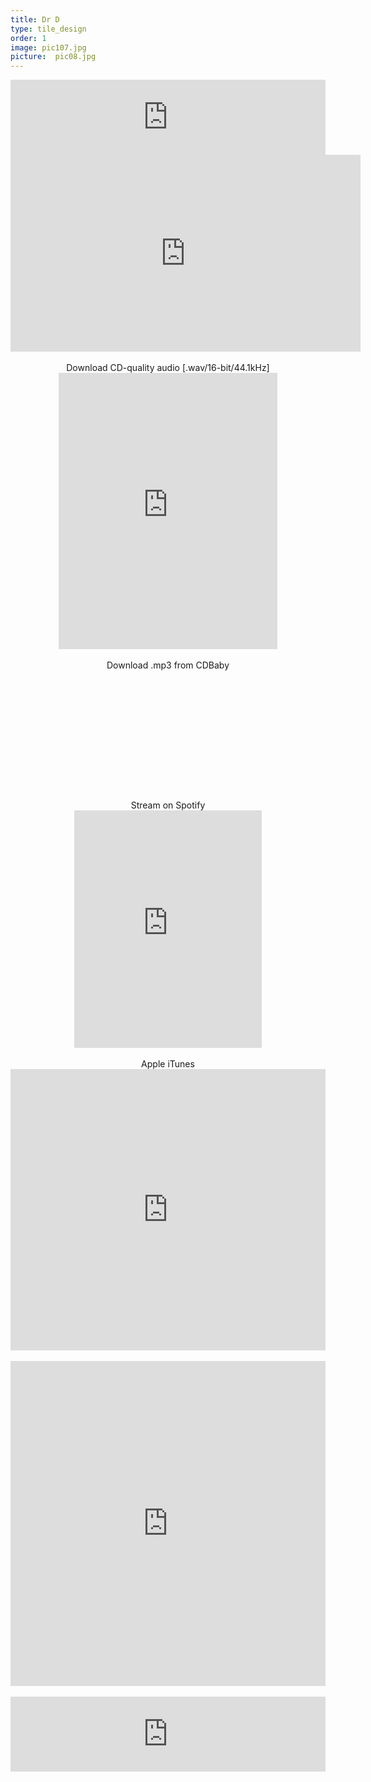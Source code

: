 ```yaml
---
title: Dr D
type: tile_design
order: 1
image: pic107.jpg
picture:  pic08.jpg
---
```

<div style="text-align: center;">
<iframe style="border: 0; width: 100%; height: 120px;" src="https://bandcamp.com/EmbeddedPlayer/track=1105794306/size=large/bgcol=ffffff/linkcol=0687f5/tracklist=false/artwork=small/transparent=true/" seamless><a href="http://daringventuresmultimedia.bandcamp.com/track/pure-blue-remaster-001">Pure Blue [Remaster 001] by Dr D</a></iframe>
<iframe width="560" height="315" src="https://www.youtube.com/embed/YWKJSiF-Luk" frameborder="0" allow="accelerometer; autoplay; encrypted-media; gyroscope; picture-in-picture" allowfullscreen></iframe>
<br>
<br>
Download CD-quality audio [.wav/16-bit/44.1kHz]
<br>
<iframe style="border: 0; width: 350px; height: 442px;" src="https://bandcamp.com/EmbeddedPlayer/track=14426223/size=large/bgcol=ffffff/linkcol=0687f5/tracklist=false/transparent=true/" seamless><a href="http://daringventuresmultimedia.bandcamp.com/track/pure-blue">Pure Blue by Dr D</a></iframe>
<br>
<br>
Download .mp3 from CDBaby
<br>
<a href="http://store.cdbaby.com/cd/darrellvernum" target="cdbaby" style="display:inline-block;background:url(http://CDBaby.name/l/d/ldalb01691685.jpg) 10px 10px no-repeat, url(https://content.cdbaby.com/img/links/link-artwork-cart.png) no-repeat;background-size:167px, 233px;width:225px; height:190px;" title="Darrell Vernum: Pure Blue" alt="Darrell Vernum: Pure Blue" ></a>
<br>
<br>
Stream on Spotify
<br>
<iframe src="https://open.spotify.com/embed/album/06WcK4zyzYk0n3Eio242BJ" width="300" height="380" frameborder="0" allowtransparency="true" allow="encrypted-media"></iframe>
<br>
<br>
Apple iTunes
<br>
<iframe allow="autoplay *; encrypted-media *;" frameborder="0" height="450" style="width:100%;max-width:660px;overflow:hidden;background:transparent;" sandbox="allow-forms allow-popups allow-same-origin allow-scripts allow-storage-access-by-user-activation allow-top-navigation-by-user-activation" src="https://embed.music.apple.com/us/album/pure-blue-single/1469967952"></iframe>
<br>
<br>
<iframe width="100%" height="520" scrolling="no" frameborder="no" src="https://www.reverbnation.com/widget_code/html_widget/artist_5078980?widget_id=55&pwc[included_songs]=1&context_type=page_object&spoid=artist_5078980" style="width:0px;min-width:100%;max-width:100%;"></iframe>
<br>
<br>
<iframe style="border: 0; width: 100%; height: 120px;" src="https://bandcamp.com/EmbeddedPlayer/track=839166490/size=large/bgcol=ffffff/linkcol=2ebd35/tracklist=false/artwork=small/transparent=true/" seamless><a href="http://daringventuresmultimedia.bandcamp.com/track/built-for-speed">Built For Speed by Dr D</a></iframe>
